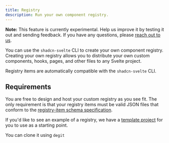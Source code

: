 ```yaml
---
title: Registry
description: Run your own component registry.
---
```


<script>
	import Callout from "$lib/components/callout.svelte";
	import PMExecute from "$lib/components/pm-execute.svelte";
</script>

<Callout>

**Note:** This feature is currently experimental. Help us improve it by
testing it out and sending feedback. If you have any questions, please [reach
out to us](https://github.com/huntabyte/shadcn-svelte/discussions).

</Callout>

You can use the `shadcn-svelte` CLI to create your own component registry. Creating your own registry allows you to distribute your own custom components, hooks, pages, and other files to any Svelte project.

Registry items are automatically compatible with the `shadcn-svelte` CLI.

## Requirements

You are free to design and host your custom registry as you see fit. The only requirement is that your registry items must be valid JSON files that conform to the [registry-item schema specification](/docs/registry/registry-item-json).

If you'd like to see an example of a registry, we have a [template project](https://github.com/huntabyte/shadcn-svelte/tree/next/registry-template) for you to use as a starting point.

You can clone it using `degit`

<PMExecute command="degit huntabyte/shadcn-svelte/registry-template#next-tailwind-4" />
